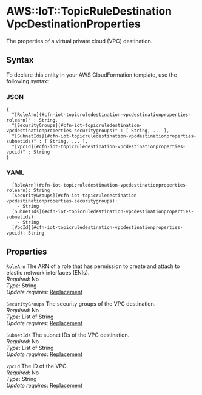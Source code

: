 # AWS::IoT::TopicRuleDestination VpcDestinationProperties<a name="aws-properties-iot-topicruledestination-vpcdestinationproperties"></a>

The properties of a virtual private cloud \(VPC\) destination\.

## Syntax<a name="aws-properties-iot-topicruledestination-vpcdestinationproperties-syntax"></a>

To declare this entity in your AWS CloudFormation template, use the following syntax:

### JSON<a name="aws-properties-iot-topicruledestination-vpcdestinationproperties-syntax.json"></a>

```
{
  "[RoleArn](#cfn-iot-topicruledestination-vpcdestinationproperties-rolearn)" : String,
  "[SecurityGroups](#cfn-iot-topicruledestination-vpcdestinationproperties-securitygroups)" : [ String, ... ],
  "[SubnetIds](#cfn-iot-topicruledestination-vpcdestinationproperties-subnetids)" : [ String, ... ],
  "[VpcId](#cfn-iot-topicruledestination-vpcdestinationproperties-vpcid)" : String
}
```

### YAML<a name="aws-properties-iot-topicruledestination-vpcdestinationproperties-syntax.yaml"></a>

```
  [RoleArn](#cfn-iot-topicruledestination-vpcdestinationproperties-rolearn): String
  [SecurityGroups](#cfn-iot-topicruledestination-vpcdestinationproperties-securitygroups):
    - String
  [SubnetIds](#cfn-iot-topicruledestination-vpcdestinationproperties-subnetids):
    - String
  [VpcId](#cfn-iot-topicruledestination-vpcdestinationproperties-vpcid): String
```

## Properties<a name="aws-properties-iot-topicruledestination-vpcdestinationproperties-properties"></a>

`RoleArn` <a name="cfn-iot-topicruledestination-vpcdestinationproperties-rolearn"></a>
The ARN of a role that has permission to create and attach to elastic network interfaces \(ENIs\)\.  
_Required_: No  
_Type_: String  
_Update requires_: [Replacement](https://docs.aws.amazon.com/AWSCloudFormation/latest/UserGuide/using-cfn-updating-stacks-update-behaviors.html#update-replacement)

`SecurityGroups` <a name="cfn-iot-topicruledestination-vpcdestinationproperties-securitygroups"></a>
The security groups of the VPC destination\.  
_Required_: No  
_Type_: List of String  
_Update requires_: [Replacement](https://docs.aws.amazon.com/AWSCloudFormation/latest/UserGuide/using-cfn-updating-stacks-update-behaviors.html#update-replacement)

`SubnetIds` <a name="cfn-iot-topicruledestination-vpcdestinationproperties-subnetids"></a>
The subnet IDs of the VPC destination\.  
_Required_: No  
_Type_: List of String  
_Update requires_: [Replacement](https://docs.aws.amazon.com/AWSCloudFormation/latest/UserGuide/using-cfn-updating-stacks-update-behaviors.html#update-replacement)

`VpcId` <a name="cfn-iot-topicruledestination-vpcdestinationproperties-vpcid"></a>
The ID of the VPC\.  
_Required_: No  
_Type_: String  
_Update requires_: [Replacement](https://docs.aws.amazon.com/AWSCloudFormation/latest/UserGuide/using-cfn-updating-stacks-update-behaviors.html#update-replacement)
